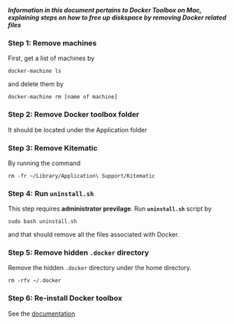 ***Information in this document pertains to Docker Toolbox on Mac, explaining steps on how to free up diskspace 
by removing Docker related files***

### Step 1: Remove machines

First, get a list of machines by
```
docker-machine ls
```
and delete them by
```
docker-machine rm [name of machine]
```



### Step 2: Remove Docker toolbox folder

It should be located under the Application folder



### Step 3: Remove Kitematic

By running the command
```
rm -fr ~/Library/Application\ Support/Kitematic
```


### Step 4: Run `uninstall.sh`

This step requires **administrator previlage**. Run **`uninstall.sh`** script by
```
sudo bash uninstall.sh
```
and that should remove all the files associated with Docker.



### Step 5: Remove hidden `.docker` directory

Remove the hidden `.docker` directory under the home directory.
```
rm -rfv ~/.docker
```


### Step 6: Re-install Docker toolbox

See the [documentation](https://docs.docker.com/toolbox/toolbox_install_mac/)
